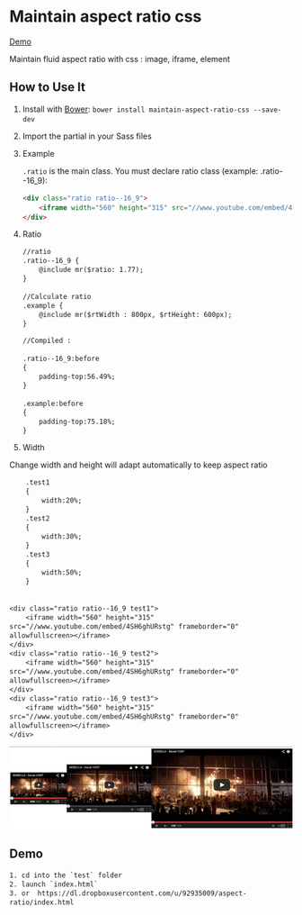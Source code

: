 # Maintain aspect ratio css

[Demo](https://dl.dropboxusercontent.com/u/92935009/aspect-ratio/index.html)

Maintain fluid aspect ratio with css : image, iframe, element


## How to Use It

1. Install with [Bower](http://bower.io/ "BOWER: A package manager for the web"):
   `bower install maintain-aspect-ratio-css --save-dev`

2. Import the partial in your Sass files

3. Example

	`.ratio` is the main class. You must declare ratio class (example: .ratio--16_9):

	```html
	<div class="ratio ratio--16_9">
		<iframe width="560" height="315" src="//www.youtube.com/embed/4SH6ghURstg" frameborder="0" allowfullscreen></iframe>
	</div>
	```
	
4. Ratio

	```
	//ratio
	.ratio--16_9 {
		@include mr($ratio: 1.77);
	}
	
	//Calculate ratio
 	.example {
 		@include mr($rtWidth : 800px, $rtHeight: 600px);
 	}
 	```
 	
 	```
 	//Compiled :
 	
	.ratio--16_9:before
	{
		padding-top:56.49%;
	}
	
	.example:before
	{
		padding-top:75.18%;
	}	
	```

	
5. Width

Change width and height will adapt automatically to keep aspect ratio

		.test1
		{
			width:20%;
		}
		.test2
		{
			width:30%;
		}
		.test3
		{
			width:50%;
		}
		
		
	<div class="ratio ratio--16_9 test1">
		<iframe width="560" height="315" src="//www.youtube.com/embed/4SH6ghURstg" frameborder="0" allowfullscreen></iframe>
	</div>
	<div class="ratio ratio--16_9 test2">
		<iframe width="560" height="315" src="//www.youtube.com/embed/4SH6ghURstg" frameborder="0" allowfullscreen></iframe>
	</div>
	<div class="ratio ratio--16_9 test3">
		<iframe width="560" height="315" src="//www.youtube.com/embed/4SH6ghURstg" frameborder="0" allowfullscreen></iframe>
	</div>
		

![result](ex.jpg)	
	

## Demo
	1. cd into the `test` folder
	2. launch `index.html`
	3. or  https://dl.dropboxusercontent.com/u/92935009/aspect-ratio/index.html
